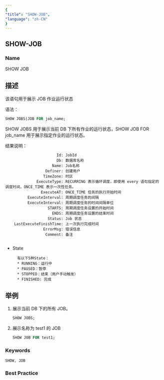 ```yaml
---
{
"title": "SHOW-JOB",
"language": "zh-CN"
}
---
```


<!--
Licensed to the Apache Software Foundation (ASF) under one
or more contributor license agreements.  See the NOTICE file
distributed with this work for additional information
regarding copyright ownership.  The ASF licenses this file
to you under the Apache License, Version 2.0 (the
"License"); you may not use this file except in compliance
with the License.  You may obtain a copy of the License at

  http://www.apache.org/licenses/LICENSE-2.0

Unless required by applicable law or agreed to in writing,
software distributed under the License is distributed on an
"AS IS" BASIS, WITHOUT WARRANTIES OR CONDITIONS OF ANY
KIND, either express or implied.  See the License for the
specific language governing permissions and limitations
under the License.
-->

## SHOW-JOB

### Name

SHOW JOB

## 描述

该语句用于展示 JOB 作业运行状态

语法：

```sql
SHOW JOBS|JOB FOR job_name;
```

SHOW JOBS 用于展示当前 DB 下所有作业的运行状态，SHOW JOB FOR job_name 用于展示指定作业的运行状态。

结果说明：

```
                       Id: JobId
                       Db: 数据库名称
                     Name: Job名称
                  Definer: 创建用户
                 TimeZone: 时区
              ExecuteType: RECURRING 表示循环调度，即使用 every 语句指定的调度时间，ONCE_TIME 表示一次性任务。
                ExecuteAT: ONCE_TIME 任务的执行开始时间
          ExecuteInterval: 周期调度任务的间隔
          ExecuteInterval: 周期调度任务的时间间隔单位
                   STARTS: 周期调度任务设置的开始时间
                     ENDS: 周期调度任务设置的结束时间
                   Status: Job 状态
    LastExecuteFinishTime: 上一次执行完成时间
                 ErrorMsg: 错误信息
                  Comment: 备注


```

* State

        有以下5种State：
        * RUNNING：运行中
        * PAUSED：暂停
        * STOPPED：结束（用户手动触发）
        * FINISHED: 完成

## 举例

1. 展示当前 DB 下的所有 JOB。

    ```sql
    SHOW JOBS;
    ```

2. 展示名称为 test1 的 JOB

    ```sql
    SHOW JOB FOR test1;
    ```
   
### Keywords

    SHOW, JOB

### Best Practice
